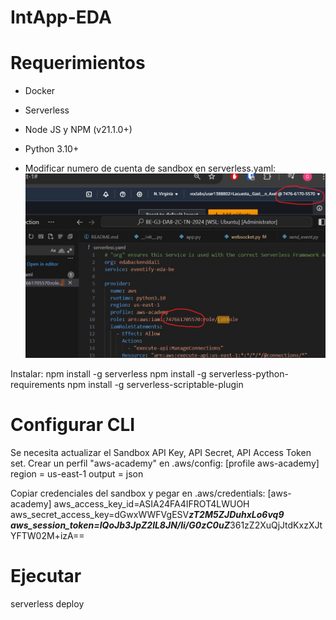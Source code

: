 # IntApp-EDA


# Requerimientos
- Docker
- Serverless
- Node JS y NPM (v21.1.0+)
- Python 3.10+

- Modificar numero de cuenta de sandbox en serverless.yaml: 
![alt text](.doc/image.png)

Instalar: 
npm install -g serverless
npm install -g serverless-python-requirements
npm install -g serverless-scriptable-plugin


# Configurar CLI
Se necesita actualizar el Sandbox API Key, API Secret, API Access Token set. Crear un perfil "aws-academy" en .aws/config:
[profile aws-academy]
region = us-east-1
output = json

Copiar credenciales del sandbox y pegar en .aws/credentials:
[aws-academy]
aws_access_key_id=ASIA24FA4IFROT4LWUOH
aws_secret_access_key=dGwxWWFVgESV*******zT2M5ZJDuhxLo6vq9
aws_session_token=IQoJb3JpZ2lL8JN/li/G0zC0uZ*******361zZ2XuQjJtdKxzXJtYFTW02M+izA==


# Ejecutar
serverless deploy
